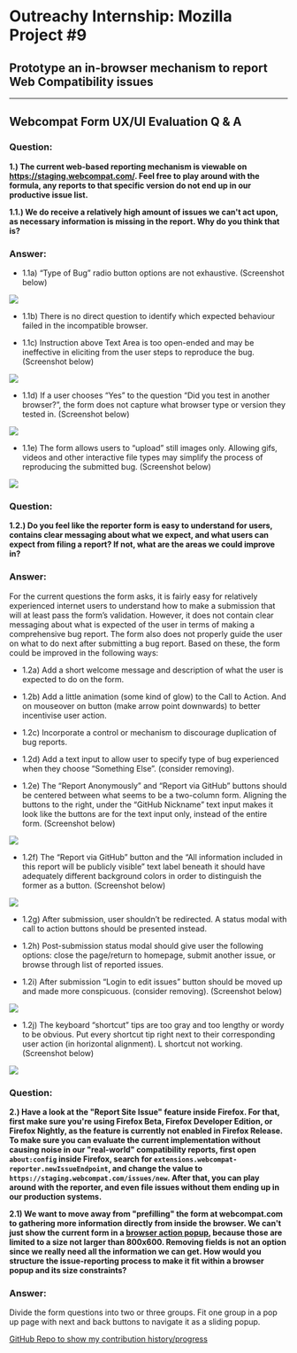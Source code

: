 # **Outreachy Internship: Mozilla Project** \#9

## **Prototype an in-browser mechanism to report Web Compatibility issues**
---

## **Webcompat Form UX/UI Evaluation Q & A**

### **Question:**

**1.) The current web-based reporting mechanism is viewable on https://staging.webcompat.com/. Feel free to play around with the formula, any reports to that specific version do not end up in our productive issue list.**

**1.1.) We do receive a relatively high amount of issues we can't act upon, as necessary information is missing in the report. Why do you think that is?**

### **Answer:**

* 1.1a) “Type of Bug” radio button options are not exhaustive. (Screenshot below)
<p><img align="center" src="img/1.1a.png"></p>

* 1.1b) There is no direct question to identify which expected behaviour failed in the incompatible browser.

* 1.1c) Instruction above Text Area is too open-ended and may be ineffective in eliciting from the user steps to reproduce the bug. (Screenshot below)
<p><img align="center" src="img/1.1c.png"></p>

* 1.1d) If a user chooses “Yes” to the question “Did you test in another browser?”, the form does not capture what browser type or version they tested in. (Screenshot below)
<p><img align="center" src="img/1.1d.png"></p>

* 1.1e) The form allows users to “upload” still images only. Allowing gifs, videos and other interactive file types may simplify the process of reproducing the submitted bug. (Screenshot below)
<p><img align="center" src="img/1.1e.png"></p>

### **Question:**

**1.2.) Do you feel like the reporter form is easy to understand for users, contains clear messaging about what we expect, and what users can expect from filing a report? If not, what are the areas we could improve in?**

### **Answer:**

For the current questions the form asks, it is fairly easy for relatively experienced internet users to understand how to make a submission that will at least pass the form’s validation. However, it does not contain clear messaging about what is expected of the user in terms of making a comprehensive bug report. The form also does not properly guide the user on what to do next after submitting a bug report. Based on these, the form could be improved in the following ways:

* 1.2a) Add a short welcome message and description of what the user is expected to do on the form.

* 1.2b) Add a little animation (some kind of glow) to the Call to Action. And on mouseover on button (make arrow point downwards) to better incentivise user action.

* 1.2c) Incorporate a control or mechanism to discourage duplication of bug reports.

* 1.2d) Add a text input to allow user to specify type of bug experienced when they choose “Something Else”. (consider removing).

* 1.2e) The “Report Anonymously” and “Report via GitHub” buttons should be centered between what seems to be a two-column form. Aligning the buttons to the right, under the “GitHub Nickname” text input makes it look like the buttons are for the text input only, instead of the entire form. (Screenshot below)
<p><img align="center" src="img/1.2e.png"></p>

* 1.2f) The “Report via GitHub” button and the “All information included in this report will be publicly visible” text label beneath it should have adequately different background colors in order to distinguish the former as a button. (Screenshot below)
<p><img align="center" src="img/1.2f.png"></p>
  
* 1.2g) After submission, user shouldn’t be redirected. A status modal with call to action buttons should be presented instead.

* 1.2h) Post-submission status modal should give user the following options: close the page/return to homepage, submit another issue, or browse through list of reported issues.

* 1.2i) After submission “Login to edit issues” button should be moved up and made more conspicuous. (consider removing). (Screenshot below)
<p><img align="center" src="img/1.2i.png"></p>
  
* 1.2j) The keyboard “shortcut” tips are too gray and too lengthy or wordy to be obvious. Put every shortcut tip right next to their corresponding user action (in horizontal alignment). L shortcut not working. (Screenshot below)
<p><img align="center" src="img/1.2j.png"></p>

### **Question:**

**2.) Have a look at the "Report Site Issue" feature inside Firefox. For that, first make sure you're using Firefox Beta, Firefox Developer Edition, or Firefox Nightly, as the feature is currently not enabled in Firefox Release. To make sure you can evaluate the current implementation without causing noise in our "real-world" compatibility reports, first open `about:config` inside Firefox, search for `extensions.webcompat-reporter.newIssueEndpoint`, and change the value to `https://staging.webcompat.com/issues/new`. After that, you can play around with the reporter, and even file issues without them ending up in our production systems.**

**2.1) We want to move away from "prefilling" the form at webcompat.com to gathering more information directly from inside the browser. We can't just show the current form in a [browser action popup](https://developer.mozilla.org/en-US/docs/Mozilla/Add-ons/WebExtensions/user_interface/Popups), because those are limited to a size not larger than 800x600. Removing fields is not an option since we really need all the information we can get. How would you structure the issue-reporting process to make it fit within a browser popup and its size constraints?**

### **Answer:**

Divide the form questions into two or three groups. Fit one group in a pop up page with next and back buttons to navigate it as a sliding popup.

[GitHub Repo to show my contribution history/progress](https://github.com/meetmuhd/owcc)